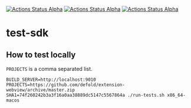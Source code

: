 [![Actions Status Alpha](https://github.com/defold/test-sdk/workflows/extender%3Astage%20channel%3Aalpha/badge.svg)](https://github.com/defold/test-sdk/actions)
[![Actions Status Alpha](https://github.com/defold/test-sdk/workflows/extender%3Astage%20channel%3Abeta/badge.svg)](https://github.com/defold/test-sdk/actions)
[![Actions Status Alpha](https://github.com/defold/test-sdk/workflows/extender%3Astage%20channel%3Astable/badge.svg)](https://github.com/defold/test-sdk/actions)

# test-sdk


## How to test locally


`PROJECTS` is a comma separated list.

    BUILD_SERVER=http://localhost:9010 PROJECTS=https://github.com/defold/extension-webview/archive/master.zip SHA1=74f260242b3a3f16a0aa38889dc5147c5567864a ./run-tests.sh x86_64-macos
